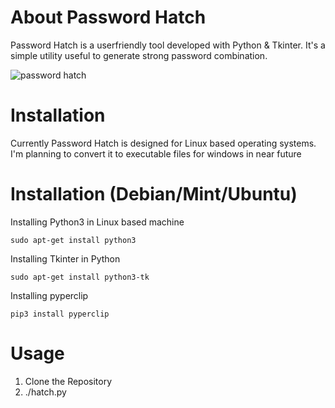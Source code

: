# About Password Hatch

Password Hatch is a userfriendly tool developed with Python & Tkinter. It's a simple utility useful to generate strong password combination. 

![password hatch](https://i.imgur.com/PG2niL0.png)

# Installation

Currently Password Hatch is designed for Linux based operating systems. I'm planning to convert it to executable files for windows in near future

# Installation (Debian/Mint/Ubuntu)

Installing Python3 in Linux based machine

```sudo apt-get install python3```

Installing Tkinter in Python

```sudo apt-get install python3-tk```

Installing pyperclip

```pip3 install pyperclip``` 

# Usage

1. Clone the Repository
2. ./hatch.py
